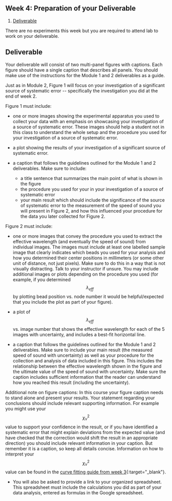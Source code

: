 ## Week 4: Preparation of your Deliverable

1. [Deliverable](#deliverable)

There are no experiments this week but you are required to attend lab to work on your deliverable.

## Deliverable

Your deliverable will consist of two multi-panel figures with  captions. Each figure should have a single caption that describes all panels. You should make use of the instructions for the Module 1 and 2 deliverables as a guide.

Just as in Module 2, Figure 1 will focus on your investigation of a significant source of systematic error -- specifically the investigation you did at the end of week 2.

Figure 1 must include:

+ one or more images showing the experimental apparatus you used to collect your data with an emphasis on showcasing your investigation of a source of systematic error. These images should help a student not in this class to understand the whole setup and the procedure you used for your investigation of a source of systematic error.

+ a plot showing the results of your investigation of a significant source of systematic error.

+ a caption that follows the guidelines outlined for the Module 1 and 2 deliverables. Make sure to include:
    - a title sentence that summarizes the main point of what is shown in the figure
    - the procedure you used for your in your investigation of a source of systematic error
    - your main result which should include the significance of the source of systematic error to the measurement of the speed of sound you will present in Figure 2, and how this influenced your procedure for the data you later collected for Figure 2. 

Figure 2 must include:

+ one or more images that convey the procedure you used to extract the effective wavelength (and eventually the speed of sound) from individual images. The images must include at least one labelled sample image that clearly indicates which beads you used for your analysis and how you determined their center positions in millimeters (or some other unit of distance, not just pixels). Make sure to do this in a way that is not visually distracting. Talk to your instructor if unsure. You may include additional images or plots depending on the procedure you used (for example, if you determined $$\lambda_{eff}$$ by plotting bead position vs. node number it would be helpful/expected that you include the plot as part of your figure).

+ a plot of $$\lambda_{eff}$$ vs. image number that shows the effective wavelength for each of the 5 images with uncertainty, and includes a best-fit horizontal line.

+ a caption that follows the guidelines outlined for the Module 1 and 2 deliverables. Make sure to include your main result (the measured speed of sound with uncertainty) as well as your procedure for the collection and analysis of data included in this figure.  This includes the relationship between the effective wavelength shown in the figure and the ultimate value of the speed of sound with uncertainty. Make sure the caption includes sufficient information that the reader can understand how you reached this result (including the uncertainty).

Additional note on figure captions: In this course your figure caption needs to stand alone and present your results. Your statement regarding your conclusions should include relevant supporting information. For example you might use your $$\chi_{\nu}^2$$ value to support your confidence in the result, or if you have identified a systematic error that might explain deviations from the expected value (and have checked that the correction would shift the result in an appropriate direction) you should include relevant information in your caption. But remember it is a caption, so keep all details concise. Information on how to interpret your $$\chi_\nu^2$$ value can be found in the [curve fitting guide from week 3](curve-fitting){:target="_blank"}.

+ You will also be asked to provide a link to your organized spreadsheet. This spreadsheet must include the calculations you did as part of your data analysis, entered as formulas in the Google spreadsheet.


